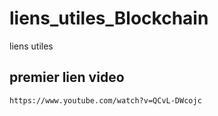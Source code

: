 # liens_utiles_Blockchain
liens utiles
## premier lien video 
    https://www.youtube.com/watch?v=QCvL-DWcojc
